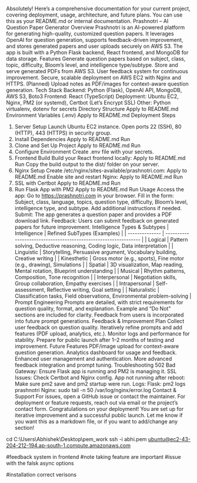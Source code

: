 Absolutely! Here’s a comprehensive documentation for your current project, covering deployment, usage, architecture, and future plans. You can use this as your README.md or internal documentation.
Prashnotri – AI Question Paper Generator
Overview
Prashnotri is an AI-powered platform for generating high-quality, customized question papers. It leverages OpenAI for question generation, supports feedback-driven improvement, and stores generated papers and user uploads securely on AWS S3. The app is built with a Python Flask backend, React frontend, and MongoDB for data storage.
Features
Generate question papers based on subject, class, topic, difficulty, Bloom’s level, and intelligence type/subtype.
Store and serve generated PDFs from AWS S3.
User feedback system for continuous improvement.
Secure, scalable deployment on AWS EC2 with Nginx and HTTPS.
(Planned) Upload notes as PDF/images for context-aware question generation.
Tech Stack
Backend: Python (Flask), OpenAI API, MongoDB, AWS S3, Boto3
Frontend: React (TypeScript)
Deployment: Ubuntu EC2, Nginx, PM2 (or systemd), Certbot (Let’s Encrypt SSL)
Other: Python virtualenv, dotenv for secrets
Directory Structure
Apply to README.md
Environment Variables (.env)
Apply to README.md
Deployment Steps
1. Server Setup
Launch Ubuntu EC2 instance.
Open ports 22 (SSH), 80 (HTTP), 443 (HTTPS) in security group.
2. Install Dependencies
Apply to README.md
Run
3. Clone and Set Up Project
Apply to README.md
Run
4. Configure Environment
Create .env file with your secrets.
5. Frontend Build
Build your React frontend locally:
Apply to README.md
Run
Copy the build output to the dist/ folder on your server.
6. Nginx Setup
Create /etc/nginx/sites-available/prashnotri.com:
Apply to README.md
Enable site and restart Nginx:
Apply to README.md
Run
7. SSL with Certbot
Apply to README.md
Run
8. Run Flask App with PM2
Apply to README.md
Run
Usage
Access the app:
Go to https://prashnotri.com in your browser.
Fill in the form:
Subject, class, language, topics, question type, difficulty, Bloom’s level, intelligence type, and subtype.
Add additional instructions if needed.
Submit:
The app generates a question paper and provides a PDF download link.
Feedback:
Users can submit feedback on generated papers for future improvement.
Intelligence Types & Subtypes
| Intelligence | Refined SubTypes (Examples) |
| -------------- | --------------------------------------------------------------- |
| Logical | Pattern solving, Deductive reasoning, Coding logic, Data interpretation |
| Linguistic | Storytelling, Persuasive argument, Vocabulary building, Creative writing |
| Kinesthetic | Gross motor (e.g., sports), Fine motor (e.g., drawing), Simulations |
| Spatial | 3D visualization, Map reading, Mental rotation, Blueprint understanding |
| Musical | Rhythm patterns, Composition, Tone recognition |
| Interpersonal | Negotiation skills, Group collaboration, Empathy exercises |
| Intrapersonal | Self-assessment, Reflective writing, Goal setting |
| Naturalistic | Classification tasks, Field observations, Environmental problem-solving |
Prompt Engineering
Prompts are detailed, with strict requirements for question quality, format, and explanation.
Example and “Do Not” sections are included for clarity.
Feedback from users is incorporated into future prompt generations.
Feedback & Improvement Plan
Collect user feedback on question quality.
Iteratively refine prompts and add features (PDF upload, analytics, etc.).
Monitor logs and performance for stability.
Prepare for public launch after 1–2 months of testing and improvement.
Future Features
PDF/image upload for context-aware question generation.
Analytics dashboard for usage and feedback.
Enhanced user management and authentication.
More advanced feedback integration and prompt tuning.
Troubleshooting
502 Bad Gateway: Ensure Flask app is running and PM2 is managing it.
SSL Issues: Check Certbot and Nginx config.
App not running after reboot: Make sure pm2 save and pm2 startup were run.
Logs:
Flask: pm2 logs prashnotri
Nginx: sudo tail -n 50 /var/log/nginx/error.log
Contact & Support
For issues, open a GitHub issue or contact the maintainer.
For deployment or feature requests, reach out via email or the project’s contact form.
Congratulations on your deployment!
You are set up for iterative improvement and a successful public launch.
Let me know if you want this as a markdown file, or if you want to add/change any section!


cd C:\Users\Abhishek\Desktop\pem_work
ssh -i abhi.pem ubuntu@ec2-43-204-212-194.ap-south-1.compute.amazonaws.com

 #feedback system in frontend
 #note taking feature are important
 #issue with the falsk async options

 #installation correct verisons
 
 

